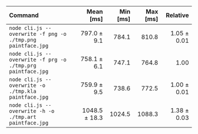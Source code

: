 | Command | Mean [ms] | Min [ms] | Max [ms] | Relative |
|:---|---:|---:|---:|---:|
| `node cli.js --overwrite -f png -o ./tmp.png paintface.jpg` | 797.0 ± 9.1 | 784.1 | 810.8 | 1.05 ± 0.01 |
| `node cli.js --overwrite -f prg -o ./tmp.prg paintface.jpg` | 758.1 ± 6.1 | 747.1 | 764.8 | 1.00 |
| `node cli.js --overwrite -o ./tmp.kla paintface.jpg` | 759.9 ± 9.5 | 738.6 | 772.5 | 1.00 ± 0.01 |
| `node cli.js --overwrite -h -o ./tmp.art paintface.jpg` | 1048.5 ± 18.3 | 1024.5 | 1088.3 | 1.38 ± 0.03 |
